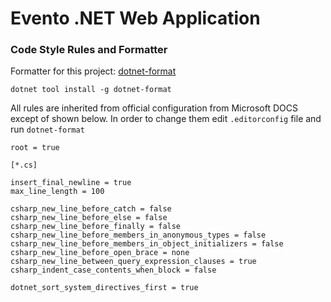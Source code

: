 # Evento .NET Web Application

### Code Style Rules and Formatter
Formatter for this project: [dotnet-format](https://github.com/dotnet/format)
```
dotnet tool install -g dotnet-format
```
All rules are inherited from official configuration from Microsoft DOCS except of shown below.
In order to change them edit `.editorconfig` file and run `dotnet-format` 
```
root = true

[*.cs]

insert_final_newline = true
max_line_length = 100

csharp_new_line_before_catch = false
csharp_new_line_before_else = false
csharp_new_line_before_finally = false
csharp_new_line_before_members_in_anonymous_types = false
csharp_new_line_before_members_in_object_initializers = false
csharp_new_line_before_open_brace = none
csharp_new_line_between_query_expression_clauses = true
csharp_indent_case_contents_when_block = false

dotnet_sort_system_directives_first = true
```

